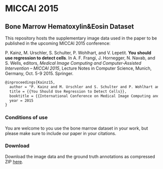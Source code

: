 # MICCAI 2015
## Bone Marrow Hematoxylin&Eosin Dataset
This repository hosts the supplementary image data used in the paper to be published in the upcoming MICCAI 2015 conference:

P. Kainz, M. Urschler, S. Schulter, P. Wohlhart, and V. Lepetit. **You should use regression to detect cells**. In A. F. Frangi, J. Hornegger, N. Navab, and S. Wells, editors, *Medical Image Computing and Computer-Assisted Intervention – MICCAI 2015*, Lecture Notes in Computer Science, Munich, Germany, Oct. 5-9 2015. Springer. 

```latex
@inproceedings{Kainz15,
  author = "P. Kainz and M. Urschler and S. Schulter and P. Wohlhart and V. Lepetit",
  title = {{You Should Use Regression to Detect Cells}},
  booktitle = {{International Conference on Medical Image Computing and Computer Assisted Intervention}},
  year = 2015
}
```

### Conditions of use
You are welcome to you use the bone marrow dataset in your work, but please make sure to include our paper in your citations.


### Download
Download the image data and the ground truth annotations as compressed ZIP [here](https://cdn.rawgit.com/pkainz/MICCAI2015/master/BM_dataset_MICCAI2015.zip).
